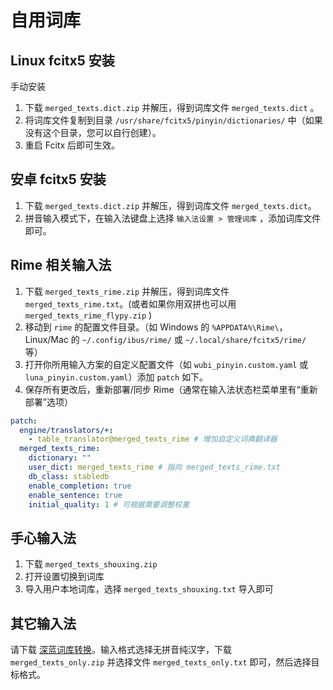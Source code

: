 # 自用词库

## Linux fcitx5 安装

手动安装

1. 下载 `merged_texts.dict.zip` 并解压，得到词库文件 `merged_texts.dict` 。
2. 将词库文件复制到目录 `/usr/share/fcitx5/pinyin/dictionaries/` 中（如果没有这个目录，您可以自行创建）。
3. 重启 Fcitx 后即可生效。

## 安卓 fcitx5 安装

1. 下载 `merged_texts.dict.zip` 并解压，得到词库文件 `merged_texts.dict`。
2. 拼音输入模式下，在输入法键盘上选择 `输入法设置 > 管理词库` ，添加词库文件即可。

## Rime 相关输入法

1. 下载 `merged_texts_rime.zip` 并解压，得到词库文件 `merged_texts_rime.txt`。(或者如果你用双拼也可以用 `merged_texts_rime_flypy.zip` )
2. 移动到 `rime` 的配置文件目录。（如 Windows 的 `%APPDATA%\Rime\`，Linux/Mac 的 `~/.config/ibus/rime/` 或 `~/.local/share/fcitx5/rime/` 等）
3. 打开你所用输入方案的自定义配置文件（如 `wubi_pinyin.custom.yaml` 或 `luna_pinyin.custom.yaml`）添加 `patch` 如下。
4. 保存所有更改后，重新部署/同步 Rime（通常在输入法状态栏菜单里有“重新部署”选项）

```yaml
patch:
  engine/translators/+:
    - table_translator@merged_texts_rime # 增加自定义词典翻译器
  merged_texts_rime:
    dictionary: ""
    user_dict: merged_texts_rime # 指向 merged_texts_rime.txt
    db_class: stabledb
    enable_completion: true
    enable_sentence: true
    initial_quality: 1 # 可根据需要调整权重
```

## 手心输入法

1. 下载 `merged_texts_shouxing.zip`
2. 打开设置切换到词库
3. 导入用户本地词库，选择 `merged_texts_shouxing.txt` 导入即可

## 其它输入法

请下载 [深蓝词库转换](https://github.com/studyzy/imewlconverter)。输入格式选择无拼音纯汉字，下载 `merged_texts_only.zip` 并选择文件 `merged_texts_only.txt` 即可，然后选择目标格式。
